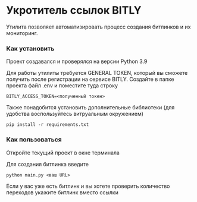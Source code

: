 # Укротитель ссылок BITLY

Утилита позволяет автоматизировать процесс создания битлинков и их мониторинг.

### Как установить

Проект создавался и проверялся на версии Python 3.9

Для работы утилиты требуется GENERAL TOKEN, который вы сможете получить после регистрации на сервисе BITLY. Создайте в папке проекта файл .env и поместите туда строку 

`BITLY_ACCESS_TOKEN=<полученный токен>`

Также понадобится установить дополнительные библиотеки (для удобства воспользуйтесь витруальным окружением)

`pip install -r requirements.txt`

### Как пользоваться

Откройте текущий проект в окне терминала

Для создания битлинка введите

`python main.py <ваш URL>`

Если у вас уже есть битлинк и вы хотете проверить количество переходов укажите битлинк вместо ссылки
